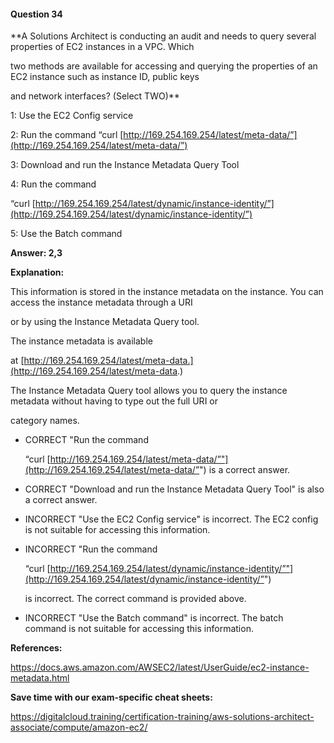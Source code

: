 #### Question  34


**A Solutions Architect is conducting an audit and needs to query several properties of EC2 instances in a VPC. Which

two methods are available for accessing and querying the properties of an EC2 instance such as instance ID, public keys

and network interfaces? (Select TWO)**


1: Use the EC2 Config service


2: Run the command “curl [http://169.254.169.254/latest/meta-data/”](http://169.254.169.254/latest/meta-data/”)


3: Download and run the Instance Metadata Query Tool


4: Run the command

“curl [http://169.254.169.254/latest/dynamic/instance-identity/”](http://169.254.169.254/latest/dynamic/instance-identity/”)


5: Use the Batch command


**Answer: 2,3**


**Explanation:**


This information is stored in the instance metadata on the instance. You can access the instance metadata through a URI

or by using the Instance Metadata Query tool.


The instance metadata is available

at [http://169.254.169.254/latest/meta-data.](http://169.254.169.254/latest/meta-data.)


The Instance Metadata Query tool allows you to query the instance metadata without having to type out the full URI or

category names.


- CORRECT "Run the command

  “curl [http://169.254.169.254/latest/meta-data/”"](http://169.254.169.254/latest/meta-data/”") is a correct answer.


- CORRECT "Download and run the Instance Metadata Query Tool" is also a correct answer.


- INCORRECT "Use the EC2 Config service" is incorrect. The EC2 config is not suitable for accessing this information.


- INCORRECT "Run the command

  “curl [http://169.254.169.254/latest/dynamic/instance-identity/”"](http://169.254.169.254/latest/dynamic/instance-identity/”")

  is incorrect. The correct command is provided above.


- INCORRECT "Use the Batch command" is incorrect. The batch command is not suitable for accessing this information.


**References:**


https://docs.aws.amazon.com/AWSEC2/latest/UserGuide/ec2-instance-metadata.html


**Save time with our exam-specific cheat sheets:**


https://digitalcloud.training/certification-training/aws-solutions-architect-associate/compute/amazon-ec2/

